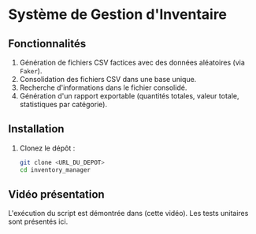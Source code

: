# Système de Gestion d'Inventaire

## Fonctionnalités
1. Génération de fichiers CSV factices avec des données aléatoires (via `Faker`).
2. Consolidation des fichiers CSV dans une base unique.
3. Recherche d'informations dans le fichier consolidé.
4. Génération d'un rapport exportable (quantités totales, valeur totale, statistiques par catégorie).

## Installation
1. Clonez le dépôt :
   ```bash
   git clone <URL_DU_DEPOT>
   cd inventory_manager
## Vidéo présentation
L'exécution du script est démontrée dans (cette vidéo). Les tests unitaires sont présentés ici.
